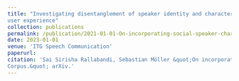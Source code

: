 ```yaml
---
title: "Investigating disentanglement of speaker identity and characteristics through
user experience"
collection: publications
permalink: /publication/2021-01-01-On-incorporating-social-speaker-characteristics-in-synthetic-speech
date: 2023-01-01
venue: 'ITG Speech Communication'
paperurl:
citation: 'Sai Sirisha Rallabandi, Sebastian Möller &quot;On incorporating social speaker characteristics in synthetic speech
Corpus.&quot; arXiv.'
---
```


